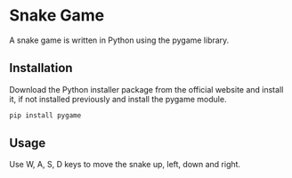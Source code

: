# Snake Game

A snake game is written in Python using the pygame library.

## Installation

Download the Python installer package from the official website and install it, if not installed previously and install the pygame module.


```bash
pip install pygame
```

## Usage

Use W, A, S, D keys to move the snake up, left, down and right.
